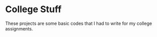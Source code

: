 # College Stuff

These projects are some basic codes that I had to write for my college assignments. 
